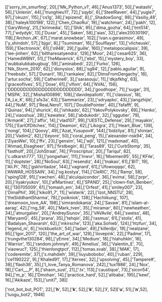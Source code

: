 [['sorry_im_smurfing', 20],['Mk_Python_v1', 46],['Anus1373', 50],['watashi', 56],['Unlenin', 44],['trunghieu11', 72],['sqybi', 6],['SteelRaven',
44],['yugle7', 97],['okuzn', 115],['cs1g', 38],['epizend', 8],['_ShadowSong', 98],['Vasiliy_48', 38],['haleyk100198', 122],['Chen_ChaoRui', 19],['watchman', 24],['pakh', 12],['GaryWong', 21],['kirimedia', 12],['Shik', 95],['dima_gozha', 64],['tmt514', 77],['wdydyb', 13],['Duxar', 45],['Saken', 58],['aias', 32],['alex20030190', 118],['Archon.JK', 67],['marat.snowbear', 102],['ivan.v.gerasimov', 49],['y_shindoh', 57],['bjgo', 8],['Tsumiman', 16],['Soulflayer', 13],['vilcheuski', 159],['Electronick', 61],['o948', 29],['guille', 160],['metalopocalipsis', 39],['lee-jinhen', 62],['biltharesatyendra', 129],['Moor', 24],['cesar625', 36],['HamedWBN1', 51],['TheMaverick', 67],['ebd', 15],['mystery_boy', 33],['wubbalubbabugbug', 59],['aminabedi', 22],['Furko', 126],['Nik_Storm_2010', 62],['dionysios', 88],['sg94', 12],['pablo.aguilar', 9],['freebsdx', 57],['Dunaril', 19],['rankalee', 82],['DimsFromDergachy', 18],['artur.socha', 59],['Catherine6', 3],['sarasouju', 11],['dkjsfkhg', 63],['graceoflives', 51],['Doxe', 61],['vlfom', 64],['NVAL', 156],['DDDDDDDDDDDDDDDDDDDDDDDD', 34],['goodhope', 71],['sugar', 31],['MSPA', 32],['Misha100896', 108],['davidepallotti', 11],['classius', 18],['A_Le_K', 68],['a1s3a', 63],['Sammarize', 23],['sdryapko', 43],['jiangzhijie', 44],['NuM', 97],['ReaLNero1', 107],['DoublePointer', 40],['fafafft', 9],['Quinas', 94],['shurick', 6],['ishikado', 62],['YakovPolykovsky', 69],['Henko', 24],['xiaoshua', 28],['kawatea', 58],['abdukodir', 32],['sggutier', 79],['ArmanK', 27],['affix', 14],['vlad107', 99],['UESTC_Defense', 29],['mayakin', 175],['EarlOfDitches', 114],['Deamon', 62],['Likogra', 21],['Heart_Blue', 139],['nongi', 104],['Qoovy', 49],['Azat_Yusupov#', 144],['bidzilya', 81],['shinian', 20],['Vadim2', 82],['Eeyore', 50],['coral_peng', 15],['alexander-nsk94', 34],['ZiyaoWei', 10],['ffx', 23],['gensim', 14],['wjli', 121],['madxmad', 40],['Ahmad_Elsagheer', 97],['firstbegin', 8],['Taras89', 12],['CurbStomp', 35],['fastholf', 20],['JohStraat', 74],['Proscriptus', 20],['Tariqul', 82],['c.utkarsh777', 13],['yongwhan', 111],['lnwvr', 16],['Moemen95', 55],['KFile', 11],['doptster', 28],['NoSoul', 63],['resendiz', 44],['tnakao', 61],['BIT', 19],['Ali.Pi', 78],['gskhirtladze', 144],['vagnard', 61],['Ufowoqqqo', 62],['ANWAR_HOSSAIN', 34],['og.kostya', 114],['CleRIC', 75],['Ramp', 58],['sping128', 91],['xwchen', 48],['alculquicondor', 36],['evima', 58],['prpr', 20],['ilyakryukov', 10],['afMartinez', 6],['SPAND', 25],['clown-fish_Benben', 6],['130705009', 61],['tomash_em', 34],['Orfest', 41],['smiley007', 23],['DimaPhil', 39],['kiko91_7', 11],['wisterik', 22],['Izot_NNSTU', 28],['theSiddhantSharma', 78],['poikniok', 138],['Hachiikung', 107],['dreamoon_love_AA', 198],['simrandokania', 24],['Savaw', 81],['islam-al-aarag', 42],['rng_58', 40],['Mark_tven', 35],['miramar', 80],['newheathen', 34],['atnurgaliev', 20],['AndreySiunov', 35],['VAVAvile', 64],['sweiss', 48],['MaryamG', 45],['prana', 35],['tehqin', 28],['rasmus', 61],['stolis', 41],['Badalyan_Shavarsh', 62],['mkirsche', 123],['aka.Sohieb', 124],['htzfun', 34],['legend_ni', 6],['nickbuelich', 54],['ladan', 49],['killerdjo', 19],['nealzane', 95],['Igor_2017', 120],['the_art_of_war', 129],['ilovepink', 22],['Padme', 17],['trungvthe130284', 98],['yEmre', 34],['Medium', 18],['hlahuhkln', 16],['Warrior', 15],['random.johnnyh', 49],['Amelius', 36],['Valentin_E', 70],['xiaowuc1', 125],['thienlongtpct', 112],['tomas.svab', 38],['MAK', 17],['coderemite', 37],['s.mahdieh', 39],['liuyubobobo', 40],['ruban', 229],['ce1190222', 9],['Khaled91', 17],['Xerxes', 32],['upsolving', 45],['Tampere#', 38],['flash36', 35],['I_love_Tanya_Romanova', 242],['tux1986', 24],['Nox', 18],['Carl___P', 8],['shaon_sust', 21],['.tx', 113],['caustique', 73],['sicon54', 94],['m_p', 16],['Dmohan', 14],['practice_hard', 52],['alibaba', 195],['kewl', 16],['Akikaze', 153],['unit7', 38]]


['not_bot_but_POT', 22],['______h______', 52],['______k______', 52],['_____k_____', 52],['_____i_____', 52]['______u______', 51],['______n______',52],['luogu_bot2', 1946]